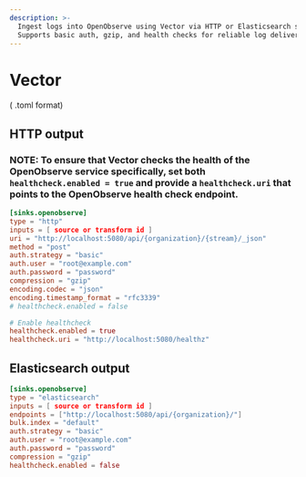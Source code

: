 ```yaml
---
description: >-
  Ingest logs into OpenObserve using Vector via HTTP or Elasticsearch sinks.
  Supports basic auth, gzip, and health checks for reliable log delivery.
---
```

# Vector

( .toml format)

## HTTP output

### NOTE: To ensure that Vector checks the health of the OpenObserve service specifically, set both `healthcheck.enabled = true` and provide a `healthcheck.uri` that points to the OpenObserve health check endpoint.

```toml
[sinks.openobserve]
type = "http"
inputs = [ source or transform id ]
uri = "http://localhost:5080/api/{organization}/{stream}/_json"
method = "post"
auth.strategy = "basic"
auth.user = "root@example.com"
auth.password = "password"
compression = "gzip"
encoding.codec = "json"
encoding.timestamp_format = "rfc3339"
# healthcheck.enabled = false

# Enable healthcheck
healthcheck.enabled = true
healthcheck.uri = "http://localhost:5080/healthz"
```

## Elasticsearch output

```toml
[sinks.openobserve]
type = "elasticsearch"
inputs = [ source or transform id ]
endpoints = ["http://localhost:5080/api/{organization}/"]
bulk.index = "default"
auth.strategy = "basic"
auth.user = "root@example.com"
auth.password = "password"
compression = "gzip"
healthcheck.enabled = false
```
